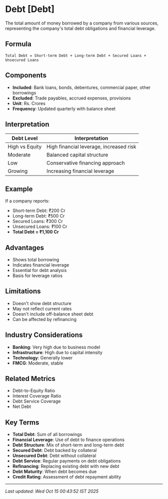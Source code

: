 # Debt [Debt]

The total amount of money borrowed by a company from various sources, representing the company's total debt obligations and financial leverage.

## Formula
```text
Total Debt = Short-term Debt + Long-term Debt + Secured Loans + Unsecured Loans
```

## Components
- **Included**: Bank loans, bonds, debentures, commercial paper, other borrowings
- **Excluded**: Trade payables, accrued expenses, provisions
- **Unit**: Rs. Crores
- **Frequency**: Updated quarterly with balance sheet

## Interpretation
| Debt Level | Interpretation |
|------------|----------------|
| High vs Equity | High financial leverage, increased risk |
| Moderate | Balanced capital structure |
| Low | Conservative financing approach |
| Growing | Increasing financial leverage |

## Example
If a company reports:
- Short-term Debt: ₹200 Cr
- Long-term Debt: ₹500 Cr
- Secured Loans: ₹300 Cr
- Unsecured Loans: ₹100 Cr
- **Total Debt = ₹1,100 Cr**

## Advantages
- Shows total borrowing
- Indicates financial leverage
- Essential for debt analysis
- Basis for leverage ratios

## Limitations
- Doesn't show debt structure
- May not reflect current rates
- Doesn't include off-balance sheet debt
- Can be affected by refinancing

## Industry Considerations
- **Banking**: Very high due to business model
- **Infrastructure**: High due to capital intensity
- **Technology**: Generally lower
- **FMCG**: Moderate, stable

## Related Metrics
- Debt-to-Equity Ratio
- Interest Coverage Ratio
- Debt Service Coverage
- Net Debt

## Key Terms
- **Total Debt**: Sum of all borrowings
- **Financial Leverage**: Use of debt to finance operations
- **Debt Structure**: Mix of short-term and long-term debt
- **Secured Debt**: Debt backed by collateral
- **Unsecured Debt**: Debt without collateral
- **Debt Service**: Regular payments on debt obligations
- **Refinancing**: Replacing existing debt with new debt
- **Debt Maturity**: When debt becomes due
- **Credit Rating**: Assessment of debt repayment ability

---
*Last updated: Wed Oct 15 00:43:52 IST 2025*
